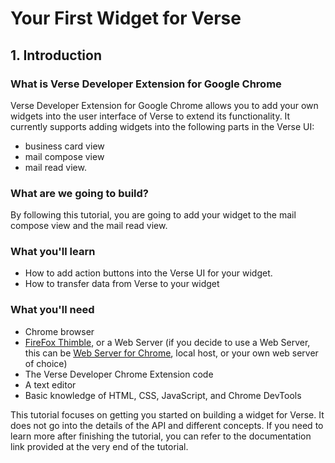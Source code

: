 # Your First Widget for Verse

## 1. Introduction

### What is Verse Developer Extension for Google Chrome

Verse Developer Extension for Google Chrome allows you to add your own widgets into the user interface of Verse to extend its functionality. It currently supports adding widgets into the following parts in the Verse UI:
* business card view
* mail compose view
* mail read view.

### What are we going to build?
By following this tutorial, you are going to add your widget to the mail compose view and the mail read view.

### What you'll learn
* How to add action buttons into the Verse UI for your widget.
* How to transfer data from Verse to your widget

### What you'll need
* Chrome browser
* [FireFox Thimble][1], or a Web Server (if you decide to use a Web Server, this can be [Web Server for Chrome][2], local host, or your own web server of choice)
* The Verse Developer Chrome Extension code
* A text editor
* Basic knowledge of HTML, CSS, JavaScript, and Chrome DevTools

This tutorial focuses on getting you started on building a widget for Verse. It does not go into the details of the API and different concepts. If you need to learn more after finishing the tutorial, you can refer to the documentation link provided at the very end of the tutorial.


[1]: https://thimble.mozilla.org/en-US/
[2]: https://chrome.google.com/webstore/detail/web-server-for-chrome/ofhbbkphhbklhfoeikjpcbhemlocgigb

